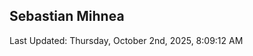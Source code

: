 <h2>Sebastian Mihnea</h2>

<!--RECENT_ACTIVITY:start-->
<!--RECENT_ACTIVITY:end-->
<!--RECENT_ACTIVITY:last_update-->
Last Updated: Thursday, October 2nd, 2025, 8:09:12 AM
<!--RECENT_ACTIVITY:last_update_end-->

<!---LOL-STATS-START-HERE--->
<!---LOL-STATS-END-HERE--->
